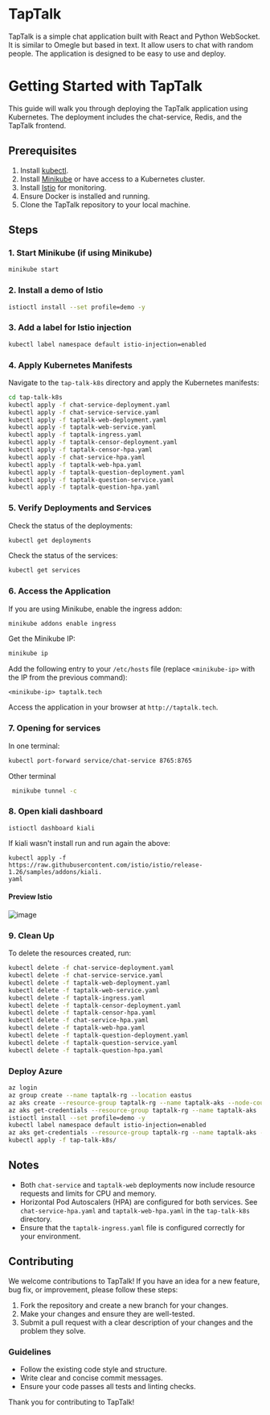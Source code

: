 # TapTalk
TapTalk is a simple chat application built with React and Python WebSocket. It is similar to Omegle but based in text. It allow users to chat with random people. The application is designed to be easy to use and deploy.

# Getting Started with TapTalk

This guide will walk you through deploying the TapTalk application using Kubernetes. The deployment includes the chat-service, Redis, and the TapTalk frontend.

## Prerequisites

1. Install [kubectl](https://kubernetes.io/docs/tasks/tools/).
2. Install [Minikube](https://minikube.sigs.k8s.io/docs/start/) or have access to a Kubernetes cluster.
3. Install [Istio](https://istio.io/latest/docs/setup/getting-started/#download) for monitoring.
4. Ensure Docker is installed and running.
5. Clone the TapTalk repository to your local machine.

## Steps

### 1. Start Minikube (if using Minikube)
```bash
minikube start
```

### 2. Install a demo of Istio
```bash
istioctl install --set profile=demo -y
```

### 3. Add a label for Istio injection
```bash
kubectl label namespace default istio-injection=enabled
```

### 4. Apply Kubernetes Manifests

Navigate to the `tap-talk-k8s` directory and apply the Kubernetes manifests:

```bash
cd tap-talk-k8s
kubectl apply -f chat-service-deployment.yaml
kubectl apply -f chat-service-service.yaml
kubectl apply -f taptalk-web-deployment.yaml
kubectl apply -f taptalk-web-service.yaml
kubectl apply -f taptalk-ingress.yaml
kubectl apply -f taptalk-censor-deployment.yaml
kubectl apply -f taptalk-censor-hpa.yaml
kubectl apply -f chat-service-hpa.yaml
kubectl apply -f taptalk-web-hpa.yaml
kubectl apply -f taptalk-question-deployment.yaml
kubectl apply -f taptalk-question-service.yaml
kubectl apply -f taptalk-question-hpa.yaml
```

### 5. Verify Deployments and Services

Check the status of the deployments:
```bash
kubectl get deployments
```

Check the status of the services:
```bash
kubectl get services
```

### 6. Access the Application

If you are using Minikube, enable the ingress addon:
```bash
minikube addons enable ingress
```

Get the Minikube IP:
```bash
minikube ip
```

Add the following entry to your `/etc/hosts` file (replace `<minikube-ip>` with the IP from the previous command):
```
<minikube-ip> taptalk.tech
```

Access the application in your browser at `http://taptalk.tech`.

### 7. Opening for services
In one terminal:
```bash
kubectl port-forward service/chat-service 8765:8765
```
Other terminal
```bash
 minikube tunnel -c
```

### 8. Open kiali dashboard
```
istioctl dashboard kiali
```
If kiali wasn't install run  and run again the above:
```
kubectl apply -f https://raw.githubusercontent.com/istio/istio/release-1.26/samples/addons/kiali.
yaml
```

#### Preview Istio
![image](https://github.com/user-attachments/assets/a3eb0bc4-b7b5-4af3-a43c-b404141b6ed5)


### 9. Clean Up

To delete the resources created, run:
```bash
kubectl delete -f chat-service-deployment.yaml
kubectl delete -f chat-service-service.yaml
kubectl delete -f taptalk-web-deployment.yaml
kubectl delete -f taptalk-web-service.yaml
kubectl delete -f taptalk-ingress.yaml
kubectl delete -f taptalk-censor-deployment.yaml
kubectl delete -f taptalk-censor-hpa.yaml
kubectl delete -f chat-service-hpa.yaml
kubectl delete -f taptalk-web-hpa.yaml
kubectl delete -f taptalk-question-deployment.yaml
kubectl delete -f taptalk-question-service.yaml
kubectl delete -f taptalk-question-hpa.yaml
```

### Deploy Azure
```bash
az login
az group create --name taptalk-rg --location eastus
az aks create --resource-group taptalk-rg --name taptalk-aks --node-count 1 --node-vm-size Standard_B2s --generate-ssh-keys
az aks get-credentials --resource-group taptalk-rg --name taptalk-aks
istioctl install --set profile=demo -y
kubectl label namespace default istio-injection=enabled
az aks get-credentials --resource-group taptalk-rg --name taptalk-aks --overwrite-existing
kubectl apply -f tap-talk-k8s/
```

## Notes

- Both `chat-service` and `taptalk-web` deployments now include resource requests and limits for CPU and memory.
- Horizontal Pod Autoscalers (HPA) are configured for both services. See `chat-service-hpa.yaml` and `taptalk-web-hpa.yaml` in the `tap-talk-k8s` directory.
- Ensure that the `taptalk-ingress.yaml` file is configured correctly for your environment.

## Contributing

We welcome contributions to TapTalk! If you have an idea for a new feature, bug fix, or improvement, please follow these steps:

1. Fork the repository and create a new branch for your changes.
2. Make your changes and ensure they are well-tested.
3. Submit a pull request with a clear description of your changes and the problem they solve.

### Guidelines

- Follow the existing code style and structure.
- Write clear and concise commit messages.
- Ensure your code passes all tests and linting checks.

Thank you for contributing to TapTalk!
